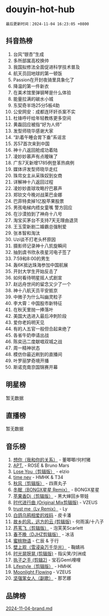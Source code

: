 # douyin-hot-hub

`最后更新时间：2024-11-04 16:23:05 +0800`

## 抖音热榜

1. 台风“银杏”生成
1. 多所部属高校换帅
1. 我国拟修法全面促进科学技术普及
1. 航天员回地球的第一顿饭
1. Passion在开封夜骑里具象化了
1. 降温的第一件新衣
1. 在美术馆里弹钢琴是什么体验
1. 能量拉满的碳水小城
1. 东契奇半场25分5板4助
1. 公安网安：成都连环奸杀案不实
1. 杜锋呼吁给年轻教练更多空间
1. 黄磊回应被指“好为人师”
1. 发型师晓华感谢大家
1. “趴着午睡会胃下垂”系谣言
1. 苏57首次来到中国
1. 神十八返回舱成功着陆
1. 凌妙妙慕声有点暧昧了
1. 广东7天新增1785例登革热病例
1. 媒体评发型师晓华走红
1. 珠帘女主从采珠奴到女商
1. 详解神十八返回过程
1. 凌妙妙直球攻略拧巴慕声
1. 郑钦文今晚对战莱巴金娜
1. 巴菲特卖掉1亿股苹果股票
1. 男孩电梯内捂女童嘴 警方回应
1. 在沙漠拍到了神舟十八号
1. 淘宝买茅台不支持7天无理由退货
1. 王玉雯新剧二婚霸总强制爱
1. 张本智和淘汰
1. Uzi谈不打老头杯原因
1. 摄影师记录神十八凯旋瞬间
1. 抽到虞书欣永夜星河电子签了
1. 7:59和8:00的男生
1. 轰6K抵达珠海参加中国航展
1. 开封大学生开始反击了
1. 如何看待明星摇人式剧宣
1. 赵远舟世间的留念又少了一个
1. 神十八航天员平安抵京
1. 中微子为什么叫幽灵粒子
1. 李大霄：中国股市新特征
1. 在秋天里抛一捧落叶
1. 美国大选进入最后冲刺阶段
1. 爱你老妈明天见
1. 有的人五官一般但合起来绝了
1. 各省牛奶申请出战
1. 陈奕迅二度献唱双城之战
1. 周一精神状态
1. 模仿你最近刷到的直播间
1. 叶罗丽梦奇境开播
1. 斯诺克南京国锦赛开幕

## 明星榜

暂无数据

## 直播榜

暂无数据

## 音乐榜

1. [想你（我和你的关系）](https://sf5-hl-cdn-tos.douyinstatic.com/obj/tos-cn-ve-2774/o8QxhcOBDYYX0zqKCjFVQXZ3RBffnRBQEogitG) - 董唧唧/何村猪
1. [APT.](https://sf3-cdn-tos.douyinstatic.com/obj/tos-cn-ve-2774/oUIcRnUtZBV1JgZtxIMCAiiBSVBSEEOCFfkeMQ) - ROSÉ & Bruno Mars
1. [Lose You（剪辑版）](https://sf5-hl-cdn-tos.douyinstatic.com/obj/tos-cn-ve-2774/og9yxQxAWI86iBNr9ojBFMoWTIvDZZb8HwiGY) - elzio
1. [time nev](https://sf5-hl-cdn-tos.douyinstatic.com/obj/tos-cn-ve-2774/oc6aICzpzBCWrhCvDVi2AZmQLt0gIBxfMEfd6i) - HMHK & T34
1. [秋风（剪辑版）](https://sf5-hl-cdn-tos.douyinstatic.com/obj/tos-cn-ve-2774/ocGaU84LfAfzMd2wbXdQFpCGhBiXg82JNMRRie) - 四熹丸子
1. [冬眠（BONGX星星 Remix）](https://sf3-cdn-tos.douyinstatic.com/obj/tos-cn-ve-2774/oMCfFFoE3LwQ7agAgOIG4ieExqkeAsxNBEkLdz) - BONGX星星
1. [苹果香Dj（剪辑版）](https://sf3-cdn-tos.douyinstatic.com/obj/tos-cn-ve-2774/oEeIEQbYGAOspCTRAIeYF4Ok8LgZ8NBaRe4ztR) - 黑大婶回乡带娃
1. [时代进行曲 (Original Mix剪辑版)](https://sf3-cdn-tos.douyinstatic.com/obj/tos-cn-ve-2774/oYrssziLdrtiW6cKABM8n5Vfc2xwXiIBInoAkn) - VZEUS
1. [trust me（Ly Remix）](https://sf5-hl-cdn-tos.douyinstatic.com/obj/tos-cn-ve-2774/oUo1M8fz5AfmMSExABQQKFE0eCMWgsiccfqrMA) - Ly
1. [白鸽乌鸦相爱的戏码](https://sf3-cdn-tos.douyinstatic.com/obj/tos-cn-ve-2774/oMVVEf6eDAOmFtNtCsEqKpIorBDM8Nkg6TZRqC) - 皮卡潘
1. [故乡的风，远方的云 (剪辑版)](https://sf5-hl-cdn-tos.douyinstatic.com/obj/tos-cn-ve-2774/ooPEdiZMrAAWisczq1WXoZYGU6GxII2UUBvYI) - 何雨溪/十八子
1. [芦苇飞（剪辑版）](https://sf3-cdn-tos.douyinstatic.com/obj/tos-cn-ve-2774/ok3IaChjEFFoK3FAMzXDEgfpeE6Al3Nv2BnfCW) - 泡芙芙Scarlett
1. [春不晚（DJHZ剪辑版）](https://sf5-hl-cdn-tos.douyinstatic.com/obj/tos-cn-ve-2774/osEZa7YZ6wNo9QDABgfGFaCQKRQTNafsBJDnKt) - 冰洁
1. [蜜桃物语](https://sf5-hl-cdn-tos.douyinstatic.com/obj/tos-cn-ve-2774/oIhOSCZtIACtYU4XQkngiW9kCBfVD1Fz9IYeqL) - 仁辰 & 于行
1. [壁上观（雪浸染万千华光）](https://sf5-hl-cdn-tos.douyinstatic.com/obj/tos-cn-ve-2774/ocIizBMxWi8vA8UdAMIYdYCjgBB5Z3WZWxrvY) - 鞠婧祎
1. [时光晃呀晃 (剪辑版)](https://sf5-hl-cdn-tos.douyinstatic.com/obj/tos-cn-ve-2774/o8ACeQem3gwI1x3GIYGAfKG0LJebKFRJDwRwyW) - 指尖笑/刘洲成
1. [执子之手 (剪辑2)](https://sf5-hl-cdn-tos.douyinstatic.com/obj/tos-cn-ve-2774/oUoZLQjCc31XzqsBnBQUNgeKtYPBcgbFDwtfcu) - 宝石Gem\哩哩
1. [Lifestyle（剪辑版）](https://sf5-hl-cdn-tos.douyinstatic.com/obj/tos-cn-ve-2774/owfqGgjwG3V5lCLaAIezFMeg3LtuKNBaZKgzPV) - HMHK
1. [Moonlight Flowing](https://sf5-hl-cdn-tos.douyinstatic.com/obj/tos-cn-ve-2774/oopZsCtRnQgOhEYmv9FfBBgwmeaQmWQQZED9tN) - VZEUS
1. [坚强笨女人（副歌）](https://sf3-cdn-tos.douyinstatic.com/obj/tos-cn-ve-2774/ospNInQiZvGWyBVg5zkNsAMct5uJIg1CrZiPL) - 那艺娜

## 品牌榜

[2024-11-04-brand.md](2024-11-04-brand.md)
